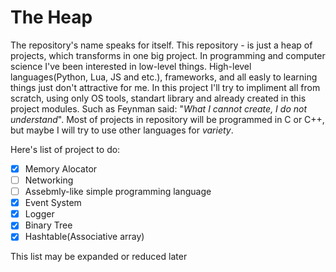# The Heap
The repository's name speaks for itself. This repository - is just a heap of projects, which transforms in one big project. In programming and computer science I've been interested in low-level things. High-level languages(Python, Lua, JS and etc.), frameworks, and all easly to learning things just don't attractive for me. In this project I'll try to impliment all from scratch, using only OS tools, standart library and already created in this project modules. Such as Feynman said: "*What I cannot create, I do not understand*". Most of projects in repository will be programmed in C or C++, but maybe I will try to use other languages for *variety*.

Here's list of project to do:
   - [X] Memory Alocator
   - [ ] Networking
   - [ ] Assebmly-like simple programming language
   - [X] Event System
   - [X] Logger
   - [X] Binary Tree
   - [X] Hashtable(Associative array)

This list may be expanded or reduced later